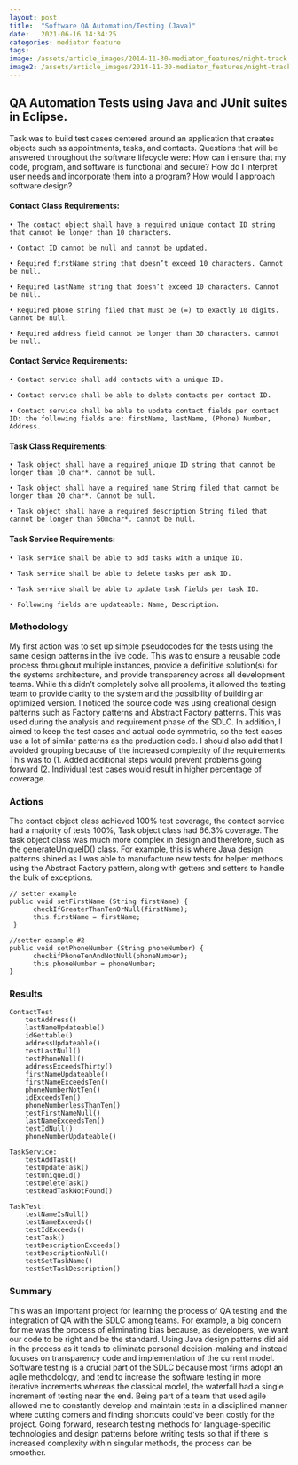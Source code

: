 ```yaml
---
layout: post
title:  "Software QA Automation/Testing (Java)"
date:   2021-06-16 14:34:25
categories: mediator feature
tags: 
image: /assets/article_images/2014-11-30-mediator_features/night-track.JPG
image2: /assets/article_images/2014-11-30-mediator_features/night-track-mobile.JPG
---
```

## QA Automation Tests using Java and JUnit suites in Eclipse.

Task was to build test cases centered around an application that creates objects such as appointments, tasks, and contacts. Questions that will be answered throughout the software lifecycle were: How can i ensure that my code, program, and software is functional and secure? How do I interpret user needs and incorporate them into a program? How would I approach software design?


#### Contact Class Requirements:


	• The contact object shall have a required unique contact ID string that cannot be longer than 10 characters. 

	• Contact ID cannot be null and cannot be updated.

	• Required firstName string that doesn’t exceed 10 characters. Cannot be null.

	• Required lastName string that doesn’t exceed 10 characters. Cannot be null.

	• Required phone string filed that must be (=) to exactly 10 digits. Cannot be null.

	• Required address field cannot be longer than 30 characters. cannot be null.


#### Contact Service Requirements:


	• Contact service shall add contacts with a unique ID.

	• Contact service shall be able to delete contacts per contact ID.

	• Contact service shall be able to update contact fields per contact ID: the following fields are: firstName, lastName, (Phone) Number, Address.


#### Task Class Requirements:


	• Task object shall have a required unique ID string that cannot be longer than 10 char*. cannot be null.

	• Task object shall have a required name String filed that cannot be longer than 20 char*. Cannot be null.

	• Task object shall have a required description String filed that cannot be longer than 50mchar*. cannot be null.


#### Task Service Requirements:


	• Task service shall be able to add tasks with a unique ID.

	• Task service shall be able to delete tasks per ask ID.

	• Task service shall be able to update task fields per task ID. 

	• Following fields are updateable: Name, Description.


### Methodology


My first action was to set up simple pseudocodes for the tests using the same design patterns in the live code. This was to ensure a reusable code process throughout multiple instances, provide a definitive solution(s) for the systems architecture, and provide transparency across all development teams. While this didn’t completely solve all problems, it allowed the testing team to provide clarity to the system and the possibility of building an optimized version. I noticed the source code was using creational design patterns such as Factory patterns and Abstract Factory patterns. This was used during the analysis and requirement phase of the SDLC. In addition, I aimed to keep the test cases and actual code symmetric, so the test cases use a lot of similar patterns as the production code. I should also add that I avoided grouping because of the increased complexity of the requirements. This was to (1. Added additional steps would prevent problems going forward (2. Individual test cases would result in higher percentage of coverage.


### Actions


The contact object class achieved 100% test coverage, the contact service had a majority of tests 100%, Task object class had 66.3% coverage. The task object class was much more complex in design and therefore, such as the generateUniqueID() class. 
For example, this is where Java design patterns shined as I was able to manufacture new tests for helper methods using the Abstract Factory pattern, along with getters and setters to handle the bulk of exceptions. 


    // setter example
    public void setFirstName (String firstName) {
	      checkIfGreaterThanTenOrNull(firstName);
	      this.firstName = firstName;
     }

    //setter example #2
    public void setPhoneNumber (String phoneNumber) {
	      checkifPhoneTenAndNotNull(phoneNumber);
	      this.phoneNumber = phoneNumber;
    }
  
  
### Results


    ContactTest
	    testAddress()
	    lastNameUpdateable()
	    idGettable()
	    addressUpdateable()
	    testLastNull()
	    testPhoneNull()
	    addressExceedsThirty()
	    firstNameUpdateable()
	    firstNameExceedsTen()
	    phoneNumberNotTen()
	    idExceedsTen()
	    phoneNumberlessThanTen()
	    testFirstNameNull()
	    lastNameExceedsTen()
	    testIdNull()
	    phoneNumberUpdateable()
	
    TaskService:
	    testAddTask()
	    testUpdateTask()
	    testUniqueId()
	    testDeleteTask()
	    testReadTaskNotFound()

    TaskTest: 
	    testNameIsNull()
	    testNameExceeds()
	    testIdExceeds()
	    testTask()
	    testDescriptionExceeds()
	    testDescriptionNull()
	    testSetTaskName()
	    testSetTaskDescription()
      
 
### Summary


This was an important project for learning the process of QA testing and the integration of QA with the SDLC among teams. For example, a big concern for me was the process of eliminating bias because, as developers, we want our code to be right and be the standard. Using Java design patterns did aid in the process as it tends to eliminate personal decision-making and instead focuses on transparency code and implementation of the current model. Software testing is a crucial part of the SDLC because most firms adopt an agile methodology, and tend to increase the software testing in more iterative increments whereas the classical model, the waterfall had a single increment of testing near the end. Being part of a team that used agile allowed me to constantly develop and maintain tests in a disciplined manner where cutting corners and finding shortcuts could've been costly for the project. Going forward, research testing methods for language-specific technologies and design patterns before writing tests so that if there is increased complexity within singular methods, the process can be smoother. 



